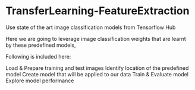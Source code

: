 # TransferLearning-FeatureExtraction
Use state of the art image classification models from Tensorflow Hub

Here we are going to leverage image classification weights that are learnt by these predefined models,

Following is included here:

  Load & Prepare training and test images
  Identify location of the predefined model
  Create model that will be applied to our data
  Train & Evaluate model
  Explore model performance
